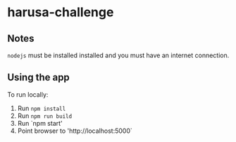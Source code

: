 # harusa-challenge

## Notes
`nodejs` must be installed installed and you must have an internet connection.

## Using the app
To run locally:
1. Run `npm install`
1. Run `npm run build`
1. Run `npm start'
1. Point browser to 'http://localhost:5000`


